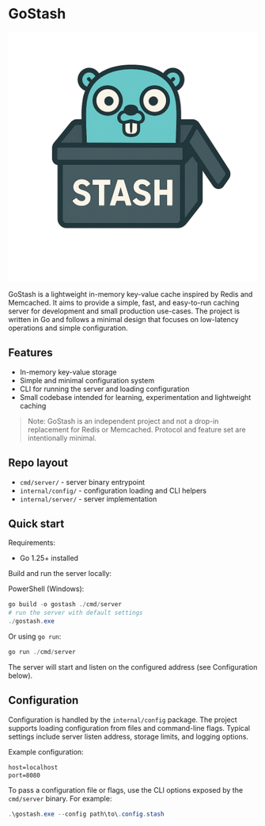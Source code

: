 # GoStash

<img src="./logo.png" />

GoStash is a lightweight in-memory key-value cache inspired by Redis and Memcached. It aims to provide a simple, fast, and easy-to-run caching server for development and small production use-cases. The project is written in Go and follows a minimal design that focuses on low-latency operations and simple configuration.

## Features

- In-memory key-value storage
- Simple and minimal configuration system
- CLI for running the server and loading configuration
- Small codebase intended for learning, experimentation and lightweight caching

> Note: GoStash is an independent project and not a drop-in replacement for Redis or Memcached. Protocol and feature set are intentionally minimal.

## Repo layout

- `cmd/server/` - server binary entrypoint
- `internal/config/` - configuration loading and CLI helpers
- `internal/server/` - server implementation

## Quick start

Requirements:

- Go 1.25+ installed

Build and run the server locally:

PowerShell (Windows):

```powershell
go build -o gostash ./cmd/server
# run the server with default settings
./gostash.exe
```

Or using `go run`:

```powershell
go run ./cmd/server
```

The server will start and listen on the configured address (see Configuration below).

## Configuration

Configuration is handled by the `internal/config` package. The project supports loading configuration from files and command-line flags. Typical settings include server listen address, storage limits, and logging options.

Example configuration:

```text
host=localhost
port=8080
```

To pass a configuration file or flags, use the CLI options exposed by the `cmd/server` binary. For example:

```powershell
.\gostash.exe --config path\to\.config.stash
```
